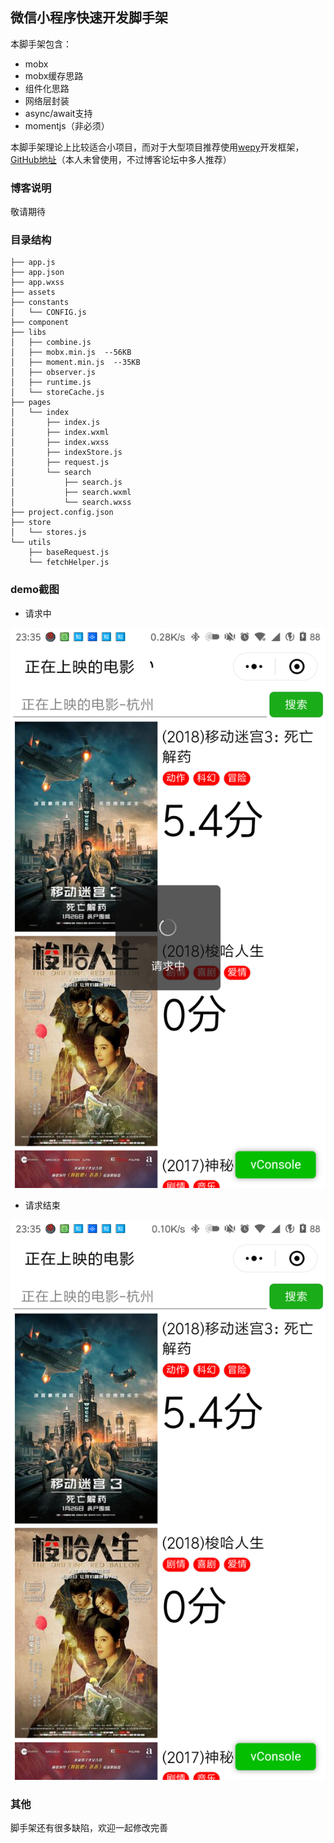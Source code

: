 ## 微信小程序快速开发脚手架

本脚手架包含：
- mobx
- mobx缓存思路
- 组件化思路
- 网络层封装
- async/await支持
- momentjs（非必须）

本脚手架理论上比较适合小项目，而对于大型项目推荐使用[wepy](https://tencent.github.io/wepy/)开发框架，[GitHub地址](https://github.com/Tencent/wepy)（本人未曾使用，不过博客论坛中多人推荐）

### 博客说明

敬请期待

### 目录结构
```
├── app.js
├── app.json
├── app.wxss
├── assets
├── constants
│   └── CONFIG.js
├── component
├── libs
│   ├── combine.js
│   ├── mobx.min.js  --56KB
│   ├── moment.min.js  --35KB
│   ├── observer.js
│   ├── runtime.js
│   └── storeCache.js
├── pages
│   └── index
│       ├── index.js
│       ├── index.wxml
│       ├── index.wxss
│       ├── indexStore.js
│       ├── request.js
│       └── search
│           ├── search.js
│           ├── search.wxml
│           └── search.wxss
├── project.config.json
├── store
│   └── stores.js
└── utils
    ├── baseRequest.js
    └── fetchHelper.js
```

### demo截图
- 请求中

![](https://raw.githubusercontent.com/BBBOND/wx-demo/master/screenshot/ScreenShot01.png)
- 请求结束

![](https://raw.githubusercontent.com/BBBOND/wx-demo/master/screenshot/ScreenShot00.png)
### 其他

脚手架还有很多缺陷，欢迎一起修改完善